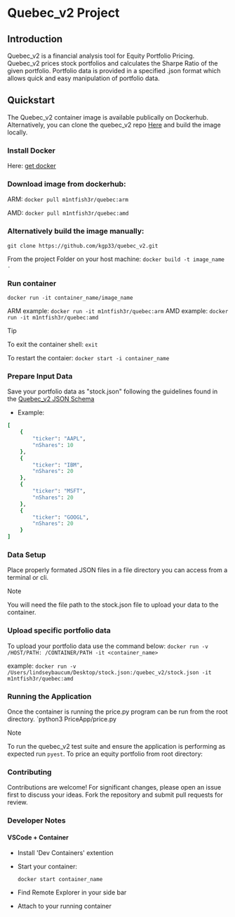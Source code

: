 # Quebec_v2 Project

## Introduction
Quebec_v2 is a financial analysis tool for Equity Portfolio Pricing.  Quebec_v2 prices stock portfolios and calculates the Sharpe Ratio of the given
portfolio. Portfolio data is provided in a specified .json format which allows quick and easy manipulation of portfolio data.

## Quickstart
The Quebec_v2 container image is available publically on Dockerhub.  Alternatively, you can clone the quebec_v2 repo [Here](https://github.com/kgp33/quebec_v2.git) and build the image locally.

### Install Docker

Here: [get docker](https://docs.docker.com/get-started/get-docker/)

### Download image from dockerhub:

ARM: `docker pull m1ntfish3r/quebec:arm`

AMD: `docker pull m1ntfish3r/quebec:amd`

### Alternatively build the image manually:
`git clone https://github.com/kgp33/quebec_v2.git`

From the project Folder on your host machine:
`docker build -t image_name .`

### Run container

`docker run -it container_name/image_name`

ARM example: `docker run -it m1ntfish3r/quebec:arm`
AMD example: `docker run -it m1ntfish3r/quebec:amd`

> [!TIP]
> To exit the container shell:
> `exit`
> 
> To restart the contaier:
> `docker start -i container_name`

### Prepare Input Data

Save your portfolio data as "stock.json" following the guidelines found in the [Quebec_v2 JSON Schema](https://github.com/kgp33/quebec_v2/blob/main/Schemas/stock-schema.json)

- Example: 
```ruby
[
    {
        "ticker": "AAPL", 
        "nShares": 10
    }, 
    {
        "ticker": "IBM",
        "nShares": 20
    },
    {
        "ticker": "MSFT",
        "nShares": 20
    },
    {
        "ticker": "GOOGL",
        "nShares": 20
    }
]
```

### Data Setup
Place properly formated JSON files in a file directory you can access from a terminal or cli.  
> [!NOTE]
> You will need the file path to the stock.json file to upload your data to the container.


### Upload specific portfolio data

To upload your portfolio data use the command below:
    `docker run -v /HOST/PATH: /CONTAINER/PATH -it <container_name>`

example:
    `docker run -v /Users/lindseybaucum/Desktop/stock.json:/quebec_v2/stock.json -it m1ntfish3r/quebec:amd`


### Running the Application

Once the container is running the price.py program can be run from the root directory.
`python3 PriceApp/price.py

> [!NOTE]
> To run the quebec_v2 test suite and ensure the application is performing as expected run `pyest`.
To price an equity portfolio from root directory:


### Contributing
Contributions are welcome! For significant changes, please open an issue first to discuss your ideas. Fork the repository and submit pull requests for review.


### Developer Notes
#### VSCode + Container

- Install 'Dev Containers' extention

- Start your container:

    `docker start container_name`

- Find Remote Explorer in your side bar

- Attach to your running container

